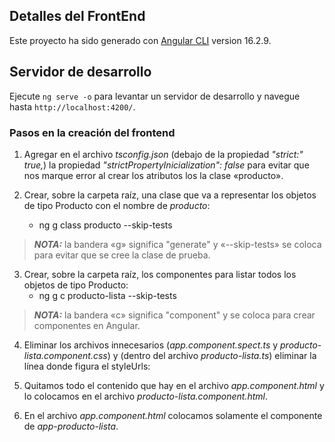 ## Detalles del FrontEnd

Este proyecto ha sido generado con [Angular CLI](https://github.com/angular/angular-cli) version 16.2.9.

## Servidor de desarrollo

Ejecute `ng serve -o` para levantar un servidor de desarrollo y navegue hasta `http://localhost:4200/`.


### Pasos en la creación del frontend

1. Agregar en el archivo _*tsconfig.json*_ (debajo de la propiedad _*"strict:" true,*_) la propiedad _*"strictPropertyInicialization": false*_ para evitar que nos marque error al crear los atributos los la clase «producto».

2. Crear, sobre la carpeta raíz, una clase que va a representar los objetos de tipo Producto con el nombre de _*producto*_:
    * ng g class producto --skip-tests

>_**NOTA:**_ la bandera «g» significa "generate" y «--skip-tests» se coloca para evitar que se cree la clase de prueba.

3. Crear, sobre la carpeta raíz, los componentes para listar todos los objetos de tipo Producto:
    * ng g c producto-lista --skip-tests

>_**NOTA:**_ la bandera «c» significa "component" y se coloca para crear componentes en Angular.

4. Eliminar los archivos innecesarios (_*app.component.spect.ts*_ y _*producto-lista.component.css*_) y (dentro del archivo _*producto-lista.ts*_) eliminar la línea donde figura el styleUrls:

5. Quitamos todo el contenido que hay en el archivo _*app.component.html*_ y lo colocamos en el archivo _*producto-lista.component.html*_.

6. En el archivo _*app.component.html*_ colocamos solamente el componente de _*app-producto-lista*_.
